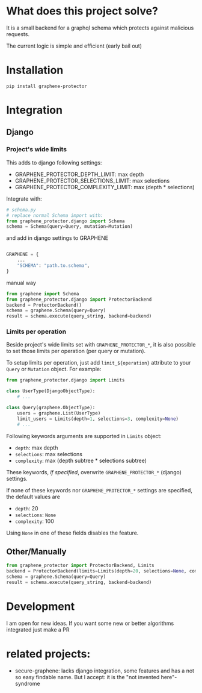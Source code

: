 # What does this project solve?

It is a small backend for a graphql schema which protects against malicious requests.

The current logic is simple and efficient (early bail out)

# Installation

```
pip install graphene-protector
```

# Integration

## Django

### Project's wide limits

This adds to django following settings:

- GRAPHENE_PROTECTOR_DEPTH_LIMIT: max depth
- GRAPHENE_PROTECTOR_SELECTIONS_LIMIT: max selections
- GRAPHENE_PROTECTOR_COMPLEXITY_LIMIT: max (depth \* selections)

Integrate with:

```python 3
# schema.py
# replace normal Schema import with:
from graphene_protector.django import Schema
schema = Schema(query=Query, mutation=Mutation)
```

and add in django settings to GRAPHENE

```python 3

GRAPHENE = {
    ...
    "SCHEMA": "path.to.schema",
}
```

manual way

```python 3
from graphene import Schema
from graphene_protector.django import ProtectorBackend
backend = ProtectorBackend()
schema = graphene.Schema(query=Query)
result = schema.execute(query_string, backend=backend)

```

### Limits per operation

Beside project's wide limits set with `GRAPHENE_PROTECTOR_*`, it is also
possible to set those limits per operation (per query or mutation).

To setup limits per operation, just add `limit_${operation}` attribute to your
`Query` or `Mutation` object. For example:

```python 3
from graphene_protector.django import Limits

class UserType(DjangoObjectType):
    # ...

class Query(graphene.ObjectType):
    users = graphene.List(UserType)
    limit_users = Limits(depth=1, selections=3, complexity=None)
    # ...
```

Following keywords arguments are supported in `Limits` object:
- `depth`: max depth
- `selections`: max selections
- `complexity`: max (depth subtree \* selections subtree)

These keywords, *if specified*, overwrite `GRAPHENE_PROTECTOR_*` (django) settings.

If none of these keywords nor `GRAPHENE_PROTECTOR_*` settings are specified, the default values are
- `depth`: 20
- `selections`: `None`
- `complexity`: 100

Using `None` in one of these fields disables the feature.

## Other/Manually

```python 3
from graphene_protector import ProtectorBackend, Limits
backend = ProtectorBackend(limits=Limits(depth=20, selections=None, complexity=100))
schema = graphene.Schema(query=Query)
result = schema.execute(query_string, backend=backend)

```

# Development

I am open for new ideas.
If you want some new or better algorithms integrated just make a PR

# related projects:

- secure-graphene: lacks django integration, some features and has a not so easy findable name.
  But I accept: it is the "not invented here"-syndrome
